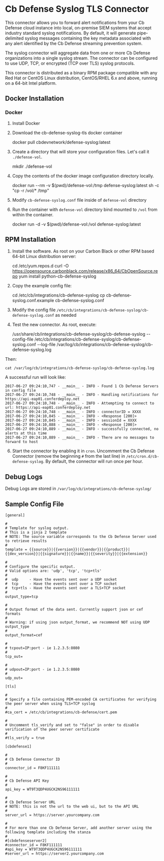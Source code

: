 # Cb Defense Syslog TLS Connector

This connector allows you to forward alert notifications from your Cb Defense cloud instance into local, on-premise
SIEM systems that accept industry standard syslog notifications. By default, it will generate pipe-delimited syslog
messages containing the key metadata associated with any alert identified by the Cb Defense streaming prevention
system.

The syslog connector will aggregate data from one or more Cb Defense organizations into a single syslog stream.
The connector can be configured to use UDP, TCP, or encrypted (TCP over TLS) syslog protocols.

This connector is distributed as a binary RPM package compatible with any Red Hat or CentOS Linux distribution,
CentOS/RHEL 6.x and above, running on a 64-bit Intel platform.

## Docker Installation

### Docker

1. Install Docker

2. Download the cb-defense-syslog-tls docker container


	docker pull cbdevnetwork/defense-syslog:latest

1. Create a directory that will store your configuration files.  Let's call it `./defense-vol`.


	mkdir ./defense-vol
	
2. Copy the contents of the docker image configuration directory locally.


	docker run --rm -v $(pwd)/defense-vol:/tmp defense-syslog:latest sh -c "cp -r /vol/* /tmp"

	
3. Modify `cb-defense-syslog.conf` file inside of `defense-vol` directory

4. Run the container with `defense-vol` directory bind mounted to `/vol` from within the container.


	docker run -d -v $(pwd)/defense-vol:/vol defense-syslog:latest
	
	
## RPM Installation

1. Install the software. As root on your Carbon Black or other RPM based 64-bit Linux distribution server:


    cd /etc/yum.repos.d
    curl -O https://opensource.carbonblack.com/release/x86_64/CbOpenSource.repo
    yum install python-cb-defense-syslog


3. Copy the example config file:


    cd /etc/cb/integrations/cb-defense-syslog
    cp cb-defense-syslog.conf.example cb-defense-syslog.conf

4. Modify the config file `/etc/cb/integrations/cb-defense-syslog/cb-defense-syslog.conf` as needed

5. Test the new connector. As root, execute:


    /usr/share/cb/integrations/cb-defense-syslog/cb-defense-syslog --config-file /etc/cb/integrations/cb-defense-syslog/cb-defense-syslog.conf --log-file /var/log/cb/integrations/cb-defense-syslog/cb-defense-syslog.log

    
Then:
    

    cat /var/log/cb/integrations/cb-defense-syslog/cb-defense-syslog.log
    
A successful run will look like:

    2017-06-27 09:24:10,747 - __main__ - INFO - Found 1 Cb Defense Servers in config file
    2017-06-27 09:24:10,748 - __main__ - INFO - Handling notifications for https://api-eap01.conferdeploy.net
    2017-06-27 09:24:10,748 - __main__ - INFO - Attempting to connect to url: https://api-eap01.conferdeploy.net
    2017-06-27 09:24:10,748 - __main__ - INFO - connectorID = XXXX
    2017-06-27 09:24:10,845 - __main__ - INFO - <Response [200]>
    2017-06-27 09:24:10,845 - __main__ - INFO - sessionId = XXXX
    2017-06-27 09:24:10,888 - __main__ - INFO - <Response [200]>
    2017-06-27 09:24:10,889 - __main__ - INFO - successfully connected, no alerts at this time
    2017-06-27 09:24:10,889 - __main__ - INFO - There are no messages to forward to host

    
6. Start the connector by enabling it in `cron`. Uncomment the Cb Defense Connector (remove the beginning `#` from the last line) in `/etc/cron.d/cb-defense-syslog`.
   By default, the connector will run once per hour.

## Debug Logs

Debug Logs are stored in `/var/log/cb/integrations/cb-defense-syslog/`

## Sample Config File

    [general]
    
    #
    # Template for syslog output.
    # This is a jinja 2 template
    # NOTE: The source variable corresponds to the Cb Defense Server used to retrieve results
    #
    template = {{source}}|{{version}}|{{vendor}}|{{product}}|{{dev_version}}|{{signature}}|{{name}}|{{severity}}|{{extension}}
    
    #
    # Configure the specific output.
    # Valid options are: 'udp', 'tcp', 'tcp+tls'
    #
    #  udp     - Have the events sent over a UDP socket
    #  tcp     - Have the events sent over a TCP socket
    #  tcp+tls - Have the events sent over a TLS+TCP socket
    #
    output_type=tcp
    
    #
	# Output format of the data sent. Currently support json or cef formats
	#
	# Warning: if using json output_format, we recommend NOT using UDP output_type
	#
	output_format=cef
    
    #
    # tcpout=IP:port - ie 1.2.3.5:8080
    #
    tcp_out=
    
    #
    # udpout=IP:port - ie 1.2.3.5:8080
    #
    udp_out=
    
    [tls]
    
    #
    # Specify a file containing PEM-encoded CA certificates for verifying the peer server when using TLS+TCP syslog
    #
    #ca_cert = /etc/cb/integrations/cb-defense/cert.pem
    
    #
    # Uncomment tls_verify and set to "false" in order to disable verification of the peer server certificate
    #
    #tls_verify = true
    
    [cbdefense1]
    
    #
    # Cb Defense Connector ID
    #
    connector_id = F8KF111111
    
    #
    # Cb Defense API Key
    #
    api_key = WT9T3QDP4UGCK2NS96111111
    
    #
    # Cb Defense Server URL
    # NOTE: this is not the url to the web ui, but to the API URL
    #
    server_url = https://server.yourcompany.com
    
    #
    # For more than one Cb Defense Server, add another server using the following template including the stanza
    #
    #[cbdefenseserver2]
    #connector_id = F8KF111111
    #api_key = WT9T3QDP4UGCK2NS96111111
    #server_url = https://server2.yourcompany.com
